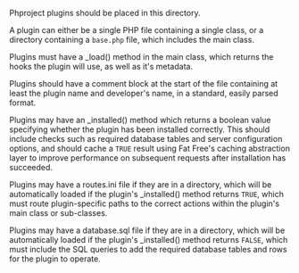 Phproject plugins should be placed in this directory.

A plugin can either be a single PHP file containing a single class, or a directory containing a `base.php` file, which includes the main class.

Plugins must have a _load() method in the main class, which returns the hooks the plugin will use, as well as it's metadata.

Plugins should have a comment block at the start of the file containing at least the plugin name and developer's name, in a standard, easily parsed format.

Plugins may have an _installed() method which returns a boolean value specifying whether the plugin has been installed correctly. This should include checks such as required database tables and server configuration options, and should cache a `TRUE` result using Fat Free's caching abstraction layer to improve performance on subsequent requests after installation has succeeded.

Plugins may have a routes.ini file if they are in a directory, which will be automatically loaded if the plugin's _installed() method returns `TRUE`, which must route plugin-specific paths to the correct actions within the plugin's main class or sub-classes.

Plugins may have a database.sql file if they are in a directory, which will be automatically loaded if the plugin's _installed() method returns `FALSE`, which must include the SQL queries to add the required database tables and rows for the plugin to operate.
